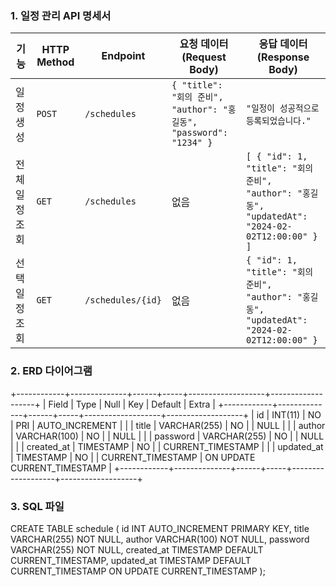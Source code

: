 ### 1. 일정 관리 API 명세서

| 기능             | HTTP Method | Endpoint           | 요청 데이터 (Request Body)                                     | 응답 데이터 (Response Body) |
|----------------|------------|-------------------|------------------------------------------------|--------------------------|
| 일정 생성      | `POST`     | `/schedules`      | `{ "title": "회의 준비", "author": "홍길동", "password": "1234" }` | `"일정이 성공적으로 등록되었습니다."` |
| 전체 일정 조회 | `GET`      | `/schedules`      | 없음                                           | `[ { "id": 1, "title": "회의 준비", "author": "홍길동", "updatedAt": "2024-02-02T12:00:00" } ]` |
| 선택 일정 조회 | `GET`      | `/schedules/{id}` | 없음                                           | `{ "id": 1, "title": "회의 준비", "author": "홍길동", "updatedAt": "2024-02-02T12:00:00" }` |

### 2. ERD 다이어그램

+------------+--------------+------+-----+-------------------+-------------------+
| Field      | Type         | Null | Key | Default           | Extra             |
+------------+--------------+------+-----+-------------------+-------------------+
| id         | INT(11)      | NO   | PRI | AUTO_INCREMENT    |                   |
| title      | VARCHAR(255) | NO   |     | NULL              |                   |
| author     | VARCHAR(100) | NO   |     | NULL              |                   |
| password   | VARCHAR(255) | NO   |     | NULL              |                   |
| created_at | TIMESTAMP    | NO   |     | CURRENT_TIMESTAMP |                   |
| updated_at | TIMESTAMP    | NO   |     | CURRENT_TIMESTAMP | ON UPDATE CURRENT_TIMESTAMP |
+------------+--------------+------+-----+-------------------+-------------------+

### 3. SQL 파일

CREATE TABLE schedule (
    id INT AUTO_INCREMENT PRIMARY KEY,
    title VARCHAR(255) NOT NULL,
    author VARCHAR(100) NOT NULL,
    password VARCHAR(255) NOT NULL,
    created_at TIMESTAMP DEFAULT CURRENT_TIMESTAMP,
    updated_at TIMESTAMP DEFAULT CURRENT_TIMESTAMP ON UPDATE CURRENT_TIMESTAMP
);
